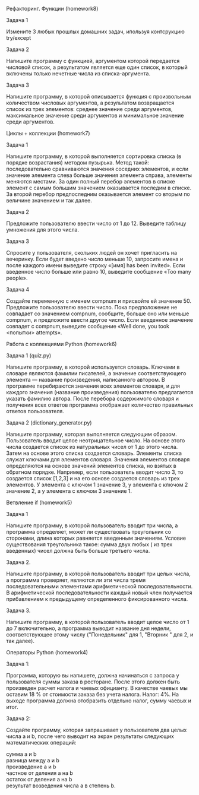 Рефакторинг. Функции (homework8)

Задача 1 

Измените 3 любых прошлых домашних задач, ипользуя контсрукцию try/except

Задача 2 

Напишите программу с функцией, аргументом которой передается
числовой список, а результатом является еще один список, в который
включены только нечетные числа из списка-аргумента.

Задача 3

Напишите программу, в которой описывается функция с произвольным количеством числовых аргументов, а результатом возвращается список из трех элементов: среднее значение среди аргументов, максимальное значение среди аргументов и минимальное значение среди аргументов.


Циклы + коллекции (homework7)

Задача 1

Напишите программу, в которой выполняется сортировка списка
(в порядке возрастания) методом пузырька. Метод такой: последовательно сравниваются значения соседних элементов, и если значение элемента слева больше значения элемента справа, элементы меняются местами. За один полный перебор элементов в списке элемент с самым большим значением оказывается последим в списке. За второй перебор предпоследним оказывается элемент со вторым по величине значением и так далее.

Задача 2

Предложите пользователю ввести число от 1 до 12. Выведите таблицу умножения для этого
числа.  

Задача 3

Спросите у пользователя, скольких людей он хочет пригласить на вечеринку. Если будет введено число меньше 10, запросите имена и после каждого имени выведите строку «[имя] has been invited». Если введенное число больше или равно 10, выведите сообщение «Too many people».

Задача 4

Создайте переменную с именем compnum и присвойте ей значение 50. Предложите пользователю ввести число. Пока предположение не совпадает со значением compnum, сообщите, больше оно или меньше compnum, и предложите ввести другое число. Если введенное значение совпадет с compnum,выведите сообщение «Well done,
you took <попытки> attempts».

Работа с коллекциями Python (homework6)

Задача 1 (quiz.py)

Напишите программу, в которой используется словарь. Ключами в словаре являются фамилии писателей, а значение соответствующего элемента — название произведения, написанного автором. В программе перебираются значения всех элементов словаря, и для каждого значения (название произведения) пользователю предлагается указать фамилию
автора. После перебора содержимого словаря и получения всех ответов программа отображает количество правильных ответов пользователя.

Задача 2 (dictionary_generator.py)

Напишите программу, которая выполняется следующим образом. Пользователь вводит целое неотрицательное число. На основе этого числа создается список из натуральных чисел от 1 до этого числа. Затем на основе этого списка создается словарь. Элементы списка служат ключами для элементов словаря. Значения элементов словаря определяются на основе значений элементов списка, но взятых в обратном порядке. Например, если пользователь вводит число 3, то создается список [1,2,3] и на его основе создается словарь из трех элементов. У элемента с ключом 1 значение 3, у элемента с ключом 2 значение 2, а у элемента с ключом 3 значение 1.

Ветвление if (homework5)

Задача 1

Напишите программу, в которой пользователь вводит три числа, а программа определяет, может ли существовать треугольник
со сторонами, длина которых равняется введенным значениям. Условие существования треугольника такое: сумма двух любых (
из трех введенных) чисел должна быть больше третьего числа.

Задача 2.

Напишите программу, в которой пользователь вводит три целых числа, а программа проверяет, являются ли эти числа тремя
последовательными элементами арифметической последовательности. В арифметической последовательности каждый новый член
получается прибавлением к предыдущему определенного фиксированного числа.

Задача 3.

Напишите программу, в которой пользователь вводит целое число от 1 до 7 включительно, а программа выводит название дня
недели, соответствующее этому числу ("Понедельник" для 1, "Вторник " для 2, и так далее).

Операторы Python (homework4)

Задача 1: 

Программа, которую вы напишете, должна начинаться с запроса у пользователя суммы заказа в ресторане. После этого должен быть произведен расчет налога и  чаевых официанту.  В качестве чаевых мы оставим 18 % от стоимости заказа без учета налога. Налог: 4%. На выходе программа должна отобразить отдельно налог, сумму чаевых и итог.

Задача 2: 

Создайте программу, которая запрашивает у пользователя два целых числа a и b, после чего выводит на экран результаты следующих математических операций:

  сумма a и b  
  разница между a и b  
  произведение a и b  
  частное от деления a на b  
  остаток от деления a на b  
  результат возведения числа a в степень b.